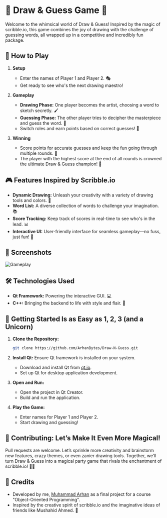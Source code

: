 # 🎨 Draw & Guess Game 🎲

Welcome to the whimsical world of Draw & Guess! Inspired by the magic of scribble.io, this game combines the joy of drawing with the challenge of guessing words, all wrapped up in a competitive and incredibly fun package.

## 🚀 How to Play

1. **Setup**
   - Enter the names of Player 1 and Player 2. 🎭
   - Get ready to see who's the next drawing maestro!

2. **Gameplay**
   - **Drawing Phase:** One player becomes the artist, choosing a word to sketch secretly. 🖌️
   - **Guessing Phase:** The other player tries to decipher the masterpiece and guess the word. 🤔
   - Switch roles and earn points based on correct guesses! 🎯

3. **Winning**
   - Score points for accurate guesses and keep the fun going through multiple rounds. 🎉
   - The player with the highest score at the end of all rounds is crowned the ultimate Draw & Guess champion! 👑

## 🎮 Features Inspired by Scribble.io

- **Dynamic Drawing:** Unleash your creativity with a variety of drawing tools and colors. 🌈
- **Word List:** A diverse collection of words to challenge your imagination. 📚
- **Score Tracking:** Keep track of scores in real-time to see who's in the lead. 📊
- **Interactive UI:** User-friendly interface for seamless gameplay—no fuss, just fun! 🚀

## 📸 Screenshots

![Gameplay](https://github.com/user-attachments/assets/86f05c60-bda0-48a5-8fbc-4efd28712fe0)

## 🛠️ Technologies Used

- **Qt Framework:** Powering the interactive GUI. 💻
- **C++:** Bringing the backend to life with style and flair. 🧠

## 🚀 Getting Started Is as Easy as 1, 2, 3 (and a Unicorn)

1. **Clone the Repository:**
   ```bash
   git clone https://github.com/ArhanBytes/Draw-N-Guess.git
   ```

2. **Install Qt:** Ensure Qt framework is installed on your system.
   - Download and install Qt from [qt.io](https://www.qt.io/download).
   - Set up Qt for desktop application development.

3. **Open and Run:**
   - Open the project in Qt Creator.
   - Build and run the application.

4. **Play the Game:**
   - Enter names for Player 1 and Player 2.
   - Start drawing and guessing!

## 🎉 Contributing: Let’s Make It Even More Magical!

Pull requests are welcome. Let’s sprinkle more creativity and brainstorm new features, crazy themes, or even zanier drawing tools. Together, we’ll turn Draw & Guess into a magical party game that rivals the enchantment of scribble.io! 🌟✨

## 🎨 Credits
- Developed by me, [Muhammad Arhan](https://github.com/ArhanBytes/) as a final project for a course "Object-Oriented Programming".
- Inspired by the creative spirit of scribble.io and the imaginative ideas of friends like Mushahid Ahmed. 🎨
